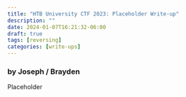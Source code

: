 ```yaml
---
title: "HTB University CTF 2023: Placeholder Write-up"
description: ""
date: 2024-01-07T16:21:32-06:00
draft: true
tags: [reversing]
categories: [write-ups]
---
```


### by Joseph / Brayden

Placeholder